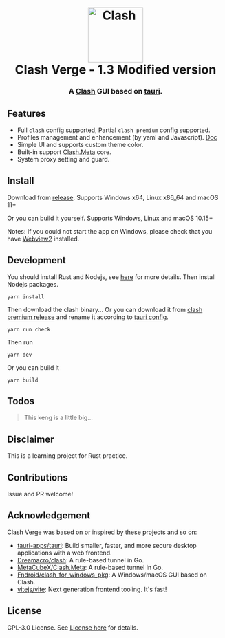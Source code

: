 <h1 align="center">
  <img src="./src/assets/image/logo.png" alt="Clash" width="128" />
  <br>
  Clash Verge - 1.3 Modified version 
  <br>
</h1>

<h3 align="center">
A <a href="https://github.com/Dreamacro/clash">Clash</a> GUI based on <a href="https://github.com/tauri-apps/tauri">tauri</a>.
</h3>

## Features

- Full `clash` config supported, Partial `clash premium` config supported.
- Profiles management and enhancement (by yaml and Javascript). [Doc](https://github.com/zzzgydi/clash-verge/wiki/%E4%BD%BF%E7%94%A8%E6%8C%87%E5%8D%97)
- Simple UI and supports custom theme color.
- Built-in support [Clash.Meta](https://github.com/MetaCubeX/Clash.Meta) core.
- System proxy setting and guard.

## Install

Download from [release](https://github.com/zzzgydi/clash-verge/releases). Supports Windows x64, Linux x86_64 and macOS 11+

Or you can build it yourself. Supports Windows, Linux and macOS 10.15+

Notes: If you could not start the app on Windows, please check that you have [Webview2](https://developer.microsoft.com/en-us/microsoft-edge/webview2/#download-section) installed.

## Development

You should install Rust and Nodejs, see [here](https://tauri.app/v1/guides/getting-started/prerequisites) for more details. Then install Nodejs packages.

```shell
yarn install
```

Then download the clash binary... Or you can download it from [clash premium release](https://github.com/Dreamacro/clash/releases/tag/premium) and rename it according to [tauri config](https://tauri.studio/docs/api/config/#tauri.bundle.externalBin).

```shell
yarn run check
```

Then run

```shell
yarn dev
```

Or you can build it

```shell
yarn build
```

## Todos

> This keng is a little big...


## Disclaimer

This is a learning project for Rust practice.

## Contributions

Issue and PR welcome!

## Acknowledgement

Clash Verge was based on or inspired by these projects and so on:

- [tauri-apps/tauri](https://github.com/tauri-apps/tauri): Build smaller, faster, and more secure desktop applications with a web frontend.
- [Dreamacro/clash](https://github.com/Dreamacro/clash): A rule-based tunnel in Go.
- [MetaCubeX/Clash.Meta](https://github.com/MetaCubeX/Clash.Meta): A rule-based tunnel in Go.
- [Fndroid/clash_for_windows_pkg](https://github.com/Fndroid/clash_for_windows_pkg): A Windows/macOS GUI based on Clash.
- [vitejs/vite](https://github.com/vitejs/vite): Next generation frontend tooling. It's fast!

## License

GPL-3.0 License. See [License here](./LICENSE) for details.
